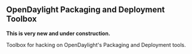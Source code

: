 ## OpenDaylight Packaging and Deployment Toolbox

**This is very new and under construction.**

Toolbox for hacking on OpenDaylight's Packaging and Deployment tools.
